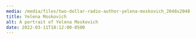 ```yaml
---
media: /media/files/two-dollar-radio-author-yelena-moskovich_2048x2048.jpg
title: Yelena Moskovich
alt: A portrait of Yelena Moskovich
date: 2022-03-11T18:12:00-0500
---
```

